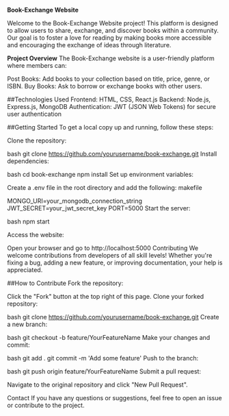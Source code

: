 ****Book-Exchange Website****

Welcome to the Book-Exchange Website project! This platform is designed to allow users to share, exchange, and discover books within a community. Our goal is to foster a love for reading by making books more accessible and encouraging the exchange of ideas through literature.

**Project Overview**
The Book-Exchange website is a user-friendly platform where members can:

Post Books: Add books to your collection based on title, price, genre, or ISBN.
Buy Books: Ask to borrow or exchange books with other users.

##Technologies Used
Frontend: HTML, CSS, React.js
Backend: Node.js, Express.js, MongoDB
Authentication: JWT (JSON Web Tokens) for secure user authentication

##Getting Started
To get a local copy up and running, follow these steps:

Clone the repository:

bash
git clone https://github.com/yourusername/book-exchange.git
Install dependencies:

bash
cd book-exchange
npm install
Set up environment variables:

Create a .env file in the root directory and add the following:
makefile

MONGO_URI=your_mongodb_connection_string
JWT_SECRET=your_jwt_secret_key
PORT=5000
Start the server:

bash
npm start

Access the website:

Open your browser and go to http://localhost:5000
Contributing
We welcome contributions from developers of all skill levels! Whether you're fixing a bug, adding a new feature, or improving documentation, your help is appreciated.

##How to Contribute
Fork the repository:

Click the "Fork" button at the top right of this page.
Clone your forked repository:

bash
git clone https://github.com/yourusername/book-exchange.git
Create a new branch:

bash
git checkout -b feature/YourFeatureName
Make your changes and commit:

bash
git add .
git commit -m 'Add some feature'
Push to the branch:

bash
git push origin feature/YourFeatureName
Submit a pull request:

Navigate to the original repository and click "New Pull Request".

Contact
If you have any questions or suggestions, feel free to open an issue or contribute to the project.


